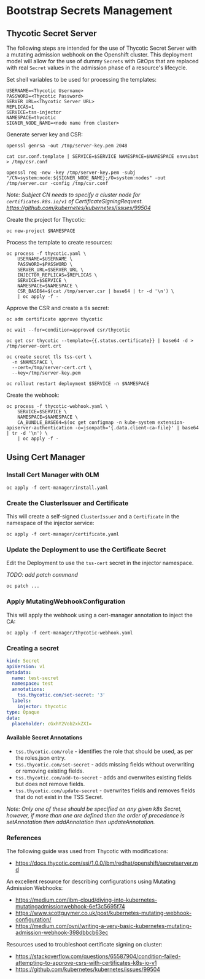 # Bootstrap Secrets Management

## Thycotic Secret Server

The following steps are intended for the use of Thycotic Secret Server with a mutating admission webhook on the Openshift cluster. This deployment model will allow for the use of dummy `Secrets` with GitOps that are replaced with real `Secret` values in the admission phase of a resource's lifecycle.

Set shell variables to be used for processing the templates:

```
USERNAME=<Thycotic Username>
PASSWORD=<Thycotic Password>
SERVER_URL=<Thycotic Server URL>
REPLICAS=1
SERVICE=tss-injector
NAMESPACE=thycotic
SIGNER_NODE_NAME=<node name from cluster>
```

Generate server key and CSR:

```
openssl genrsa -out /tmp/server-key.pem 2048

cat csr.conf.template | SERVICE=$SERVICE NAMESPACE=$NAMESPACE envsubst > /tmp/csr.conf

openssl req -new -key /tmp/server-key.pem -subj "/CN=system:node:${SIGNER_NODE_NAME};/O=system:nodes" -out /tmp/server.csr -config /tmp/csr.conf
```

_Note: Subject CN needs to specify a cluster node for `certificates.k8s.io/v1` of CertificateSigningRequest. https://github.com/kubernetes/kubernetes/issues/99504_

Create the project for Thycotic:

```
oc new-project $NAMESPACE
```

Process the template to create resources:

```
oc process -f thycotic.yaml \
    USERNAME=$USERNAME \
    PASSWORD=$PASSWORD \
    SERVER_URL=$SERVER_URL \
    INJECTOR_REPLICAS=$REPLICAS \
    SERVICE=$SERVICE \
    NAMESPACE=$NAMESPACE \
    CSR_BASE64=$(cat /tmp/server.csr | base64 | tr -d '\n') \
    | oc apply -f -
```

Approve the CSR and create a tls secret:

```
oc adm certificate approve thycotic

oc wait --for=condition=approved csr/thycotic

oc get csr thycotic --template={{.status.certificate}} | base64 -d > /tmp/server-cert.crt

oc create secret tls tss-cert \
  -n $NAMESPACE \
  --cert=/tmp/server-cert.crt \
  --key=/tmp/server-key.pem

oc rollout restart deployment $SERVICE -n $NAMESPACE
```

Create the webhook:

```
oc process -f thycotic-webhook.yaml \
    SERVICE=$SERVICE \
    NAMESPACE=$NAMESPACE \
    CA_BUNDLE_BASE64=$(oc get configmap -n kube-system extension-apiserver-authentication -o=jsonpath='{.data.client-ca-file}' | base64 | tr -d '\n') \
    | oc apply -f -
```

## Using Cert Manager

### Install Cert Manager with OLM

```
oc apply -f cert-manager/install.yaml
```

### Create the ClusterIssuer and Certificate

This will create a self-signed `ClusterIssuer` and a `Certificate` in the namespace of the injector service:

```
oc apply -f cert-manager/certificate.yaml
```

### Update the Deployment to use the Certificate Secret

Edit the Deployment to use the `tss-cert` secret in the injector namespace.

_TODO: add patch command_

```
oc patch ...
```

### Apply MutatingWebhookConfiguration

This will apply the webhook using a cert-manager annotation to inject the CA:

```
oc apply -f cert-manager/thycotic-webhook.yaml
```

### Creating a secret

```yaml
kind: Secret
apiVersion: v1
metadata:
  name: test-secret
  namespace: test
  annotations:
    tss.thycotic.com/set-secret: '3'
  labels:
    injector: thycotic
type: Opaque
data:
  placeholder: cGxhY2Vob2xkZXI=
```

#### Available Secret Annotations

- `tss.thycotic.com/role` - identifies the role that should be used, as per the roles.json entry.
- `tss.thycotic.com/set-secret` - adds missing fields without overwriting or removing existing fields.
- `tss.thycotic.com/add-to-secret` - adds and overwrites existing fields but does not remove fields.
- `tss.thycotic.com/update-secret` - overwrites fields and removes fields that do not exist in the TSS Secret.

_Note: Only one of these should be specified on any given k8s Secret, however, if more than one are defined then the order of precedence is setAnnotation then addAnnotation then updateAnnotation._

### References

The following guide was used from Thycotic with modifications:
- https://docs.thycotic.com/ssi/1.0.0/ibm/redhat/openshift/secretserver.md

An excellent resource for describing configurations using Mutating Admission Webhooks:
- https://medium.com/ibm-cloud/diving-into-kubernetes-mutatingadmissionwebhook-6ef3c5695f74
- https://www.scottguymer.co.uk/post/kubernetes-mutating-webhook-configuration/
- https://medium.com/ovni/writing-a-very-basic-kubernetes-mutating-admission-webhook-398dbbcb63ec

Resources used to troubleshoot certificate signing on cluster:
- https://stackoverflow.com/questions/65587904/condition-failed-attempting-to-approve-csrs-with-certificates-k8s-io-v1
- https://github.com/kubernetes/kubernetes/issues/99504